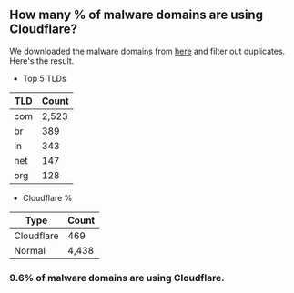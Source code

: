 ## How many % of malware domains are using Cloudflare?


We downloaded the malware domains from [here](https://urlhaus.abuse.ch) and filter out duplicates.
Here's the result.


[//]: # (start replacement)


- Top 5 TLDs

| TLD | Count |
| --- | --- |
| com | 2,523 |
| br | 389 |
| in | 343 |
| net | 147 |
| org | 128 |


- Cloudflare %

| Type | Count |
| --- | --- |
| Cloudflare | 469 |
| Normal | 4,438 |


### 9.6% of malware domains are using Cloudflare.